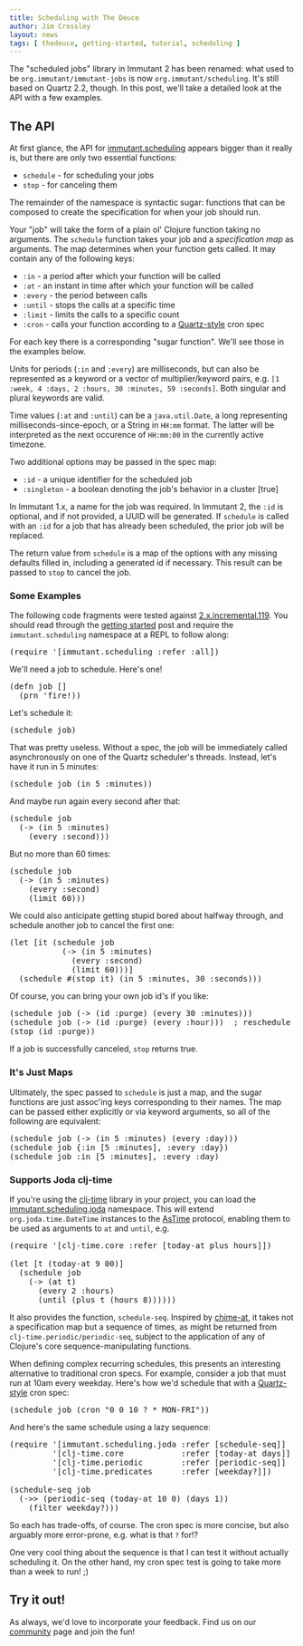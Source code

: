 ```yaml
---
title: Scheduling with The Deuce
author: Jim Crossley
layout: news
tags: [ thedeuce, getting-started, tutorial, scheduling ]
---
```


The "scheduled jobs" library in Immutant 2 has been renamed: what used
to be `org.immutant/immutant-jobs` is now `org.immutant/scheduling`.
It's still based on Quartz 2.2, though. In this post, we'll take a
detailed look at the API with a few examples.

## The API

At first glance, the API for [immutant.scheduling] appears bigger than
it really is, but there are only two essential functions:

* `schedule` - for scheduling your jobs
* `stop` - for canceling them

The remainder of the namespace is syntactic sugar: functions that can
be composed to create the specification for when your job should run.

Your "job" will take the form of a plain ol' Clojure function taking
no arguments. The `schedule` function takes your job and a
*specification map* as arguments. The map determines when your
function gets called. It may contain any of the following keys:

* `:in` - a period after which your function will be called
* `:at` - an instant in time after which your function will be called
* `:every` - the period between calls 
* `:until` - stops the calls at a specific time
* `:limit` - limits the calls to a specific count
* `:cron` - calls your function according to a [Quartz-style] cron spec

For each key there is a corresponding "sugar function". We'll see
those in the examples below.

Units for periods (`:in` and `:every`) are milliseconds, but can also
be represented as a keyword or a vector of multiplier/keyword pairs,
e.g. `[1 :week, 4 :days, 2 :hours, 30 :minutes, 59 :seconds]`. Both
singular and plural keywords are valid.

Time values (`:at` and `:until`) can be a `java.util.Date`, a long
representing milliseconds-since-epoch, or a String in `HH:mm` format.
The latter will be interpreted as the next occurence of `HH:mm:00` in
the currently active timezone.

Two additional options may be passed in the spec map:

* `:id` - a unique identifier for the scheduled job
* `:singleton` - a boolean denoting the job's behavior in a cluster [true]

In Immutant 1.x, a name for the job was required. In Immutant 2, the
`:id` is optional, and if not provided, a UUID will be generated. If
`schedule` is called with an `:id` for a job that has already been
scheduled, the prior job will be replaced.

The return value from `schedule` is a map of the options with any
missing defaults filled in, including a generated id if necessary.
This result can be passed to `stop` to cancel the job.

### Some Examples

The following code fragments were tested against
[2.x.incremental.119](http://immutant.org/builds/2x/). You should read
through the [getting started] post and require the `immutant.scheduling`
namespace at a REPL to follow along:

<pre class="syntax clojure">(require '[immutant.scheduling :refer :all])</pre>

We'll need a job to schedule. Here's one!

<pre class="syntax clojure">(defn job []
  (prn 'fire!))</pre>

Let's schedule it:

<pre class="syntax clojure">(schedule job)</pre>

That was pretty useless. Without a spec, the job will be immediately
called asynchronously on one of the Quartz scheduler's threads.
Instead, let's have it run in 5 minutes:

<pre class="syntax clojure">(schedule job (in 5 :minutes))</pre>

And maybe run again every second after that:

<pre class="syntax clojure">(schedule job
  (-> (in 5 :minutes)
    (every :second)))</pre>

But no more than 60 times:

<pre class="syntax clojure">(schedule job
  (-> (in 5 :minutes)
    (every :second)
    (limit 60)))</pre>

We could also anticipate getting stupid bored about halfway through,
and schedule another job to cancel the first one:

<pre class="syntax clojure">(let [it (schedule job
           (-> (in 5 :minutes)
             (every :second)
             (limit 60)))]
  (schedule #(stop it) (in 5 :minutes, 30 :seconds)))</pre>

Of course, you can bring your own job id's if you like:

<pre class="syntax clojure">(schedule job (-> (id :purge) (every 30 :minutes)))
(schedule job (-> (id :purge) (every :hour)))  ; reschedule
(stop (id :purge))</pre>

If a job is successfully canceled, `stop` returns true.

### It's Just Maps

Ultimately, the spec passed to `schedule` is just a map, and the sugar
functions are just assoc'ing keys corresponding to their names. The
map can be passed either explicitly or via keyword arguments, so all
of the following are equivalent:

<pre class="syntax clojure">(schedule job (-> (in 5 :minutes) (every :day)))
(schedule job {:in [5 :minutes], :every :day})
(schedule job :in [5 :minutes], :every :day)</pre>

### Supports Joda clj-time

If you're using the [clj-time] library in your project, you can load
the [immutant.scheduling.joda] namespace. This will extend
`org.joda.time.DateTime` instances to the [AsTime] protocol, enabling
them to be used as arguments to `at` and `until`, e.g.

<pre class="syntax clojure">(require '[clj-time.core :refer [today-at plus hours]])

(let [t (today-at 9 00)]
  (schedule job
    (-> (at t)
      (every 2 :hours)
      (until (plus t (hours 8))))))</pre>

It also provides the function, `schedule-seq`. Inspired by [chime-at],
it takes not a specification map but a sequence of times, as might be
returned from `clj-time.periodic/periodic-seq`, subject to the
application of any of Clojure's core sequence-manipulating functions.

When defining complex recurring schedules, this presents an
interesting alternative to traditional cron specs. For example,
consider a job that must run at 10am every weekday. Here's how we'd
schedule that with a [Quartz-style] cron spec:

<pre class="syntax clojure">(schedule job (cron "0 0 10 ? * MON-FRI"))</pre>

And here's the same schedule using a lazy sequence:

<pre class="syntax clojure">(require '[immutant.scheduling.joda :refer [schedule-seq]]
         '[clj-time.core            :refer [today-at days]]
         '[clj-time.periodic        :refer [periodic-seq]]
         '[clj-time.predicates      :refer [weekday?]])

(schedule-seq job
  (->> (periodic-seq (today-at 10 0) (days 1))
    (filter weekday?)))</pre>

So each has trade-offs, of course. The cron spec is more concise, but
also arguably more error-prone, e.g. what is that `?` for!?

One very cool thing about the sequence is that I can test it without
actually scheduling it. On the other hand, my cron spec test is going
to take more than a week to run! ;)

## Try it out!

As always, we'd love to incorporate your feedback. Find us on our
[community] page and join the fun!

[immutant.scheduling]: https://projectodd.ci.cloudbees.com/job/immutant2-incremental/lastSuccessfulBuild/artifact/target/apidocs/immutant.scheduling.html
[immutant.scheduling.joda]: https://projectodd.ci.cloudbees.com/job/immutant2-incremental/lastSuccessfulBuild/artifact/target/apidocs/immutant.scheduling.joda.html
[AsTime]: https://projectodd.ci.cloudbees.com/job/immutant2-incremental/lastSuccessfulBuild/artifact/target/apidocs/immutant.scheduling.coercions.html
[Quartz-style]: http://quartz-scheduler.org/documentation/quartz-2.2.x/tutorials/tutorial-lesson-06
[getting started]: /news/2014/04/28/getting-started-with-2x/
[community]: http://immutant.org/community/
[clj-time]: https://github.com/clj-time/clj-time
[chime-at]: https://github.com/james-henderson/chime#chime-at
